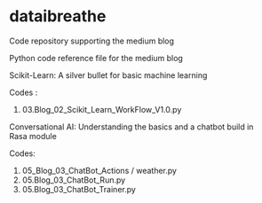# dataibreathe
Code repository supporting the medium blog

Python code reference file for the medium blog

Scikit-Learn: A silver bullet for basic machine learning

Codes :
1. 03.Blog_02_Scikit_Learn_WorkFlow_V1.0.py

Conversational AI: Understanding the basics and a chatbot build in Rasa module

Codes:
1. 05_Blog_03_ChatBot_Actions / weather.py
2. 05.Blog_03_ChatBot_Run.py
3. 05.Blog_03_ChatBot_Trainer.py
